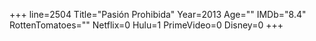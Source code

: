 +++
line=2504
Title="Pasión Prohibida"
Year=2013
Age=""
IMDb="8.4"
RottenTomatoes=""
Netflix=0
Hulu=1
PrimeVideo=0
Disney=0
+++

